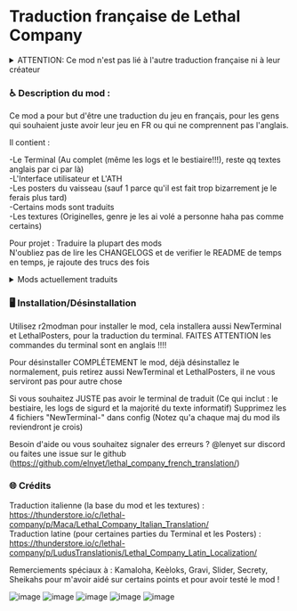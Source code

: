 # Traduction française de Lethal Company

<details>
<summary>ATTENTION: Ce mod n'est pas lié à l'autre traduction française ni à leur créateur</summary>
<br>
J'ai refusé de collaborer avec les gens qui ont fait l'autre traduction française, WindSeries, de base, c'était sensé être un projet perso et j'avais pas remarqué qu'ils avaient déjà fait un truc, j'aimais pas trop leur trad, ducoup j'ai continué la mienne. <br />
On me propose de collaborer, et je refuse, en échange on m'a volé mes textures sans me créditer, pas vachement honnête (Ma version 1.0.0 du 22 décembre contenait déjà les textures, vous pourrez remarquer que l'alignement sur l'avertissement de saisie de l'apparatus est mal fait, sur leur mod aussi, c'est bizarre ??? 🥶🥶🥶🥶🥶) <br />

A vous de juger quelle traduction vous souhaitez prendre, moi je continuerai la mienne, en créditant bien sûr les gens à qui j'ai piqué des trucs, je rappelle encore que je me suis juste basé sur la trad italienne (elle même basé sur la trad latine) qui contenait des fichiers .pdn, des fichiers modifiables pour les textures, permettant de les faire 3x plus facilement, donc au lieu de me les voler ils auraient pu faire ça <br />

PS: Aucune idée de si ils m'ont volé le terminal, il a l'air plutôt différent du mien  <br />

UPDATE : Le message d'en haut n'étant effectif que pour leur version 4.0.0, sur leur version 4.1.0 ils ont retiré l'alerte radioactivité, sûrement parce qu'ils ont vu qu'elle était pas alignée, par contre ils ont gardé le reste  <br />
Aucun message sur discord du membre qui m'avait contacté pour collaborer, ni même de l'équipe en général, du vol à l'état pur
</details>

### ♿ Description du mod :

Ce mod a pour but d'être une traduction du jeu en français, pour les gens qui souhaient juste avoir leur jeu en FR ou qui ne comprennent pas l'anglais.  <br />

Il contient : 

-Le Terminal (Au complet (même les logs et le bestiaire!!!), reste qq textes anglais par ci par là) <br />
-L'Interface utilisateur et L'ATH <br />
-Les posters du vaisseau (sauf 1 parce qu'il est fait trop bizarrement je le ferais plus tard) <br />
-Certains mods sont traduits <br />
-Les textures (Originelles, genre je les ai volé a personne haha pas comme certains) <br />

Pour projet : Traduire la plupart des mods <br />
N'oubliez pas de lire les CHANGELOGS et de verifier le README de temps en temps, je rajoute des trucs des fois  <br />

<details>
<summary>Mods actuellement traduits</summary>
<br>

LC_API : Traduction des messages d'informations divers lorsque vous spawnez dans le vaisseau <br />
Hoarderbud : Traduction du msg d'achat dans le terminal <br /> 
EmployeeAssignments : Traduction des noms de missions et de qq textes, j'arrive pas a traduire le reste <br />
SpectateEnnemies : Traduction du texte qui apparaît lorsque personne ne peut être spectate, j'arrive pas a traduire le reste <br />
ReservedItemSlot : Traduction du texte "Hold : [ALT]", j'arrive pas a traduire le reste <br />

Lunes custom : Peaches_Castle, Dust2, Zelda_Moons, Springfield, LC_Nuketown (Seulement dans le terminal, à voir pour l'affichage lors de l'atterissage) <br />

</details>

### 🖥️ Installation/Désinstallation 

Utilisez r2modman pour installer le mod, cela installera aussi NewTerminal et LethalPosters, pour la traduction du terminal. FAITES ATTENTION les commandes du terminal sont en anglais !!!!  <br />

Pour désinstaller COMPLÉTEMENT le mod, déjà désinstallez le normalement, puis retirez aussi NewTerminal et LethalPosters, il ne vous serviront pas pour autre chose

Si vous souhaitez JUSTE pas avoir le terminal de traduit (Ce qui inclut : le bestiaire, les logs de sigurd et la majorité du texte informatif) Supprimez les 4 fichiers "NewTerminal-" dans config (Notez qu'a chaque maj du mod ils reviendront je crois) <br />

Besoin d'aide ou vous souhaitez signaler des erreurs ? @lenyet sur discord ou faites une issue sur le github (https://github.com/elnyet/lethal_company_french_translation/) <br />

### 🌐 Crédits

Traduction italienne (la base du mod et les textures) : https://thunderstore.io/c/lethal-company/p/Maca/Lethal_Company_Italian_Translation/  <br />
Traduction latine (pour certaines parties du Terminal et les Posters) : https://thunderstore.io/c/lethal-company/p/LudusTranslationis/Lethal_Company_Latin_Localization/  <br />

Remerciements spéciaux à : Kamaloha, Keèloks, Gravi, Slider, Secrety, Sheikahs pour m'avoir aidé sur certains points et pour avoir testé le mod !

![image](https://github.com/elnyet/lethal_company_french_translation/assets/153497028/db25d22a-0a31-4d22-89b3-efeada85ffe9)
![image](https://github.com/elnyet/lethal_company_french_translation/assets/153497028/84504ad2-429c-4258-9f3c-ce2d4cc81e30)
![image](https://github.com/elnyet/lethal_company_french_translation/assets/153497028/c3a3c9a7-934a-4495-9da9-45be7f498725)
![image](https://github.com/elnyet/lethal_company_french_translation/assets/153497028/93662d0a-3139-4064-9ecd-941d19dc6ed6)
![image](https://github.com/elnyet/lethal_company_french_translation/assets/153497028/41fadd7b-309b-41f1-a4f8-981f1cd1c22e)








